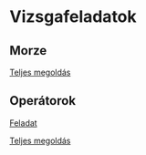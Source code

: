 # Vizsgafeladatok
 
## Morze
[Teljes megoldás](VizsgaGyakTeljesMegoldás.rar)

## Operátorok
[Feladat](http://infojegyzet.hu/vizsgafeladatok/okj-programozas/szoftverfejleszto-201006/)

[Teljes megoldás](VizsgaGyak2.rar)

